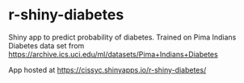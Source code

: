 # r-shiny-diabetes
Shiny app to predict probability of diabetes. Trained on Pima Indians Diabetes data set from https://archive.ics.uci.edu/ml/datasets/Pima+Indians+Diabetes 

App hosted at https://cissyc.shinyapps.io/r-shiny-diabetes/
